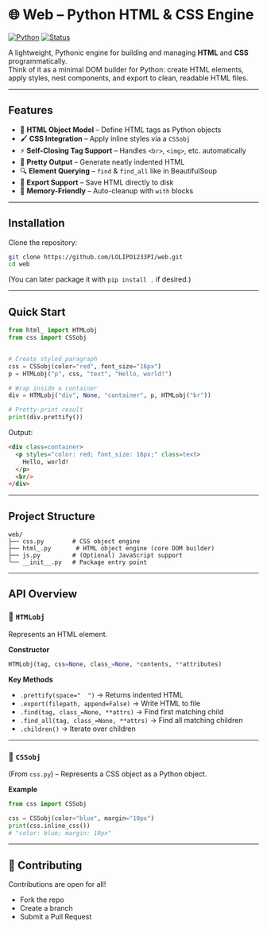 
# 🌐 Web – Python HTML & CSS Engine

[![Python](https://img.shields.io/badge/python-3.10%2B-blue)](https://www.python.org/)
[![Status](https://img.shields.io/badge/status-active-success)](#)

A lightweight, Pythonic engine for building and managing **HTML** and **CSS** programmatically.  
Think of it as a minimal DOM builder for Python: create HTML elements, apply styles, nest components, and export to clean, readable HTML files.

---

## Features

- 🔖 **HTML Object Model** – Define HTML tags as Python objects  
- 🖌 **CSS Integration** – Apply inline styles via a `CSSobj`  
- ⚡ **Self-Closing Tag Support** – Handles `<br>`, `<img>`, etc. automatically  
- 📜 **Pretty Output** – Generate neatly indented HTML  
- 🔍 **Element Querying** – `find` & `find_all` like in BeautifulSoup  
- 💾 **Export Support** – Save HTML directly to disk  
- 🧹 **Memory-Friendly** – Auto-cleanup with `with` blocks  

---

## Installation

Clone the repository:

```bash
git clone https://github.com/LOLIPO1233PI/web.git
cd web
````

(You can later package it with `pip install .` if desired.)

---

## Quick Start

```python
from html_ import HTMLobj
from css import CSSobj


# Create styled paragraph
css = CSSobj(color="red", font_size="16px")
p = HTMLobj("p", css, "text", "Hello, world!")

# Wrap inside a container
div = HTMLobj("div", None, "container", p, HTMLobj("br"))

# Pretty-print result
print(div.prettify())

```

Output:

```html
<div class=container>
  <p styles="color: red; font_size: 16px;" class=text>
    Hello, world!
  </p>
  <br/>
</div>
```

---

## Project Structure

```
web/
├── css.py        # CSS object engine
├── html_.py       # HTML object engine (core DOM builder)
├── js.py         # (Optional) JavaScript support
└── __init__.py   # Package entry point
```

---

## API Overview

### 🔹 `HTMLobj`

Represents an HTML element.

**Constructor**

```python
HTMLobj(tag, css=None, class_=None, *contents, **attributes)
```

**Key Methods**

* `.prettify(space="  ")` → Returns indented HTML
* `.export(filepath, append=False)` → Write HTML to file
* `.find(tag, class_=None, **attrs)` → Find first matching child
* `.find_all(tag, class_=None, **attrs)` → Find all matching children
* `.children()` → Iterate over children

---

### 🔹 `CSSobj`

(From `css.py`) – Represents a CSS object as a Python object.

**Example**

```python
from css import CSSobj

css = CSSobj(color="blue", margin="10px")
print(css.inline_css())  
# "color: blue; margin: 10px"
```

---

## 🤝 Contributing

Contributions are open for all!

* Fork the repo
* Create a branch
* Submit a Pull Request
